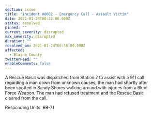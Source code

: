 ```yaml
---
section: issue
title: "Incident #0002 - Emergency Call - Assault Victim"
date: 2021-01-24T00:32:00.000Z
status: resolved
pinned: ""
current_severity: disrupted
max_severity: disrupted
duration: ""
resolved_on: 2021-01-24T00:56:00.000Z
affected:
  - Blaine County
twitterFeed: ""
enableComments: false
---
```

A Rescue Basic was dispatched from Station 7 to assist with a 911 call regarding a man down from unknown causes, the man had shortly after been spotted in Sandy Shores walking around with injuries from a Blunt Force Weapon. The man had refused treatment and the Rescue Basic cleared from the call.

Responding Units: RB-71